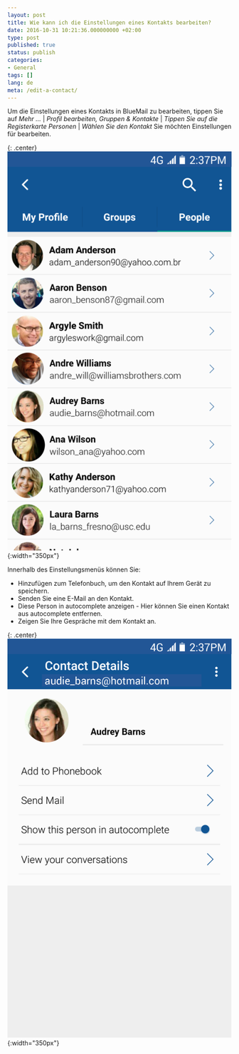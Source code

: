 ```yaml
---
layout: post
title: Wie kann ich die Einstellungen eines Kontakts bearbeiten?
date: 2016-10-31 10:21:36.000000000 +02:00
type: post
published: true
status: publish
categories:
- General
tags: []
lang: de
meta: /edit-a-contact/
---
```


Um die Einstellungen eines Kontakts in BlueMail zu bearbeiten, tippen Sie auf *Mehr ...* \| *Profil bearbeiten, Gruppen &amp; Kontakte* \| *Tippen Sie auf die Registerkarte Personen* \| *Wählen Sie den Kontakt* Sie möchten Einstellungen für bearbeiten.

{: .center}
![People Profile](/assets/BM_People_Profile-576x1024.png){:width="350px"}

Innerhalb des Einstellungsmenüs können Sie:

* Hinzufügen zum Telefonbuch, um den Kontakt auf Ihrem Gerät zu speichern.
* Senden Sie eine E-Mail an den Kontakt.
* Diese Person in autocomplete anzeigen - Hier können Sie einen Kontakt aus autocomplete entfernen.
* Zeigen Sie Ihre Gespräche mit dem Kontakt an.

{: .center}
![People Tip](/assets/BlueMail_Tip_People_2.png){:width="350px"}

